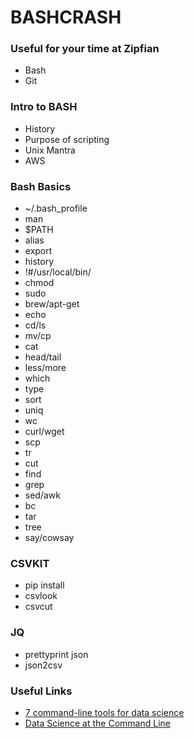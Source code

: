 BASHCRASH
===

### Useful for your time at Zipfian
- Bash
- Git

### Intro to BASH
- History
- Purpose of scripting
- Unix Mantra
- AWS

### Bash Basics
- ~/.bash_profile
- man
- $PATH
- alias
- export
- history
- !#/usr/local/bin/
- chmod
- sudo
- brew/apt-get
- echo
- cd/ls
- mv/cp
- cat
- head/tail
- less/more
- which
- type
- sort
- uniq
- wc
- curl/wget
- scp
- tr
- cut
- find
- grep
- sed/awk
- bc
- tar
- tree
- say/cowsay

### CSVKIT
- pip install
- csvlook
- csvcut

### JQ
- prettyprint json
- json2csv


### Useful Links
- [7 command-line tools for data science](http://jeroenjanssens.com/2013/09/19/seven-command-line-tools-for-data-science.html)
- [Data Science at the Command Line](http://datascienceatthecommandline.com/)

